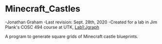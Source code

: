 # Minecraft_Castles
-Jonathan Graham
-Last revision: Sept. 28th, 2020
-Created for a lab in Jim Plank's COSC 494 course at UTK, [Lab1:Jgraph](http://web.eecs.utk.edu/~jplank/plank/classes/cs494/494/labs/Lab-1-Jgraph/)

A program to generate square grids of Minecraft castle blueprints.
